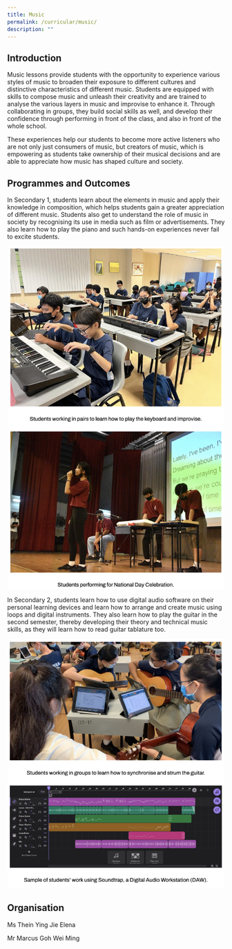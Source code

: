 ```yaml
---
title: Music
permalink: /curricular/music/
description: ""
---
```

Introduction
------------

Music lessons provide students with the opportunity to experience various styles of music to broaden their exposure to different cultures and distinctive characteristics of different music. Students are equipped with skills to compose music and unleash their creativity and are trained to analyse the various layers in music and improvise to enhance it. Through collaborating in groups, they build social skills as well, and develop their confidence through performing in front of the class, and also in front of the whole school.

  

These experiences help our students to become more active listeners who are not only just consumers of music, but creators of music, which is empowering as students take ownership of their musical decisions and are able to appreciate how music has shaped culture and society.

Programmes and Outcomes
-----------------------

In Secondary 1, students learn about the elements in music and apply their knowledge in composition, which helps students gain a greater appreciation of different music. Students also get to understand the role of music in society by recognising its use in media such as film or advertisements. They also learn how to play the piano and such hands-on experiences never fail to excite students.

![](/images/music.png)

In Secondary 2, students learn how to use digital audio software on their personal learning devices and learn how to arrange and create music using loops and digital instruments. They also learn how to play the guitar in the second semester, thereby developing their theory and technical music skills, as they will learn how to read guitar tablature too.

![](/images/music3.png)

Organisation
------------

Ms Thein Ying Jie Elena

Mr Marcus Goh Wei Ming